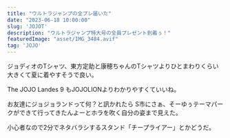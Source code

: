 ```yaml
---
title: "ウルトラジャンプの全プレ届いた"
date: "2023-06-18 10:00:00"
slug: 'JOJOT'
description: "ウルトラジャンプ特大号の全員プレゼント到着ぅ！"
featuredImage: "asset/IMG_3484.avif"
tag: 'JOJO'
---
```

ジョディオのTシャツ、東方定助と康穂ちゃんのTシャツよりひとまわりくらい大きくて夏に着やすそうで良い。

The JOJO Landes 9 もJOJOLIONよりわかりやすくていいね。

お友達にジョジョランドって何？と訊かれたら S市にさぁ、そーゆぅテーマパークができて行ってきたんよーとホラを吹く自分の姿まで見えた。

小心者なので2分でネタバラシするスタンド「チープライアー」とかどうだ。